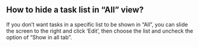 ## How to hide a task list in “All” view?
If you don’t want tasks in a specific list to be shown in “All”, you can slide the screen to the right and click ‘Edit’, then choose the list and uncheck the option of “Show in all tab”.
